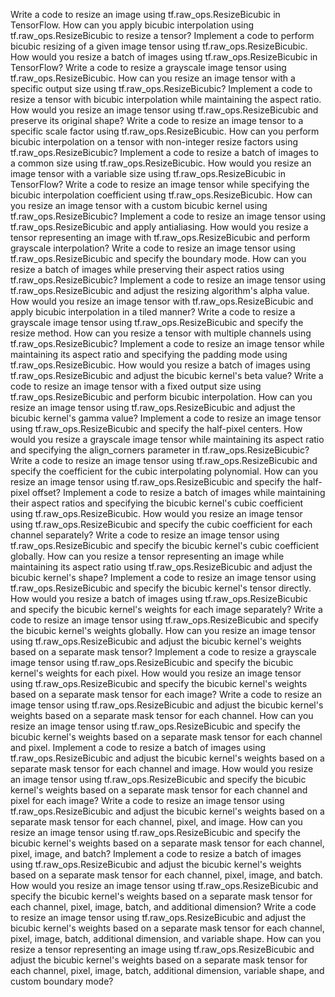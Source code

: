 Write a code to resize an image using tf.raw_ops.ResizeBicubic in TensorFlow.
How can you apply bicubic interpolation using tf.raw_ops.ResizeBicubic to resize a tensor?
Implement a code to perform bicubic resizing of a given image tensor using tf.raw_ops.ResizeBicubic.
How would you resize a batch of images using tf.raw_ops.ResizeBicubic in TensorFlow?
Write a code to resize a grayscale image tensor using tf.raw_ops.ResizeBicubic.
How can you resize an image tensor with a specific output size using tf.raw_ops.ResizeBicubic?
Implement a code to resize a tensor with bicubic interpolation while maintaining the aspect ratio.
How would you resize an image tensor using tf.raw_ops.ResizeBicubic and preserve its original shape?
Write a code to resize an image tensor to a specific scale factor using tf.raw_ops.ResizeBicubic.
How can you perform bicubic interpolation on a tensor with non-integer resize factors using tf.raw_ops.ResizeBicubic?
Implement a code to resize a batch of images to a common size using tf.raw_ops.ResizeBicubic.
How would you resize an image tensor with a variable size using tf.raw_ops.ResizeBicubic in TensorFlow?
Write a code to resize an image tensor while specifying the bicubic interpolation coefficient using tf.raw_ops.ResizeBicubic.
How can you resize an image tensor with a custom bicubic kernel using tf.raw_ops.ResizeBicubic?
Implement a code to resize an image tensor using tf.raw_ops.ResizeBicubic and apply antialiasing.
How would you resize a tensor representing an image with tf.raw_ops.ResizeBicubic and perform grayscale interpolation?
Write a code to resize an image tensor using tf.raw_ops.ResizeBicubic and specify the boundary mode.
How can you resize a batch of images while preserving their aspect ratios using tf.raw_ops.ResizeBicubic?
Implement a code to resize an image tensor using tf.raw_ops.ResizeBicubic and adjust the resizing algorithm's alpha value.
How would you resize an image tensor with tf.raw_ops.ResizeBicubic and apply bicubic interpolation in a tiled manner?
Write a code to resize a grayscale image tensor using tf.raw_ops.ResizeBicubic and specify the resize method.
How can you resize a tensor with multiple channels using tf.raw_ops.ResizeBicubic?
Implement a code to resize an image tensor while maintaining its aspect ratio and specifying the padding mode using tf.raw_ops.ResizeBicubic.
How would you resize a batch of images using tf.raw_ops.ResizeBicubic and adjust the bicubic kernel's beta value?
Write a code to resize an image tensor with a fixed output size using tf.raw_ops.ResizeBicubic and perform bicubic interpolation.
How can you resize an image tensor using tf.raw_ops.ResizeBicubic and adjust the bicubic kernel's gamma value?
Implement a code to resize an image tensor using tf.raw_ops.ResizeBicubic and specify the half-pixel centers.
How would you resize a grayscale image tensor while maintaining its aspect ratio and specifying the align_corners parameter in tf.raw_ops.ResizeBicubic?
Write a code to resize an image tensor using tf.raw_ops.ResizeBicubic and specify the coefficient for the cubic interpolating polynomial.
How can you resize an image tensor using tf.raw_ops.ResizeBicubic and specify the half-pixel offset?
Implement a code to resize a batch of images while maintaining their aspect ratios and specifying the bicubic kernel's cubic coefficient using tf.raw_ops.ResizeBicubic.
How would you resize an image tensor using tf.raw_ops.ResizeBicubic and specify the cubic coefficient for each channel separately?
Write a code to resize an image tensor using tf.raw_ops.ResizeBicubic and specify the bicubic kernel's cubic coefficient globally.
How can you resize a tensor representing an image while maintaining its aspect ratio using tf.raw_ops.ResizeBicubic and adjust the bicubic kernel's shape?
Implement a code to resize an image tensor using tf.raw_ops.ResizeBicubic and specify the bicubic kernel's tensor directly.
How would you resize a batch of images using tf.raw_ops.ResizeBicubic and specify the bicubic kernel's weights for each image separately?
Write a code to resize an image tensor using tf.raw_ops.ResizeBicubic and specify the bicubic kernel's weights globally.
How can you resize an image tensor using tf.raw_ops.ResizeBicubic and adjust the bicubic kernel's weights based on a separate mask tensor?
Implement a code to resize a grayscale image tensor using tf.raw_ops.ResizeBicubic and specify the bicubic kernel's weights for each pixel.
How would you resize an image tensor using tf.raw_ops.ResizeBicubic and specify the bicubic kernel's weights based on a separate mask tensor for each image?
Write a code to resize an image tensor using tf.raw_ops.ResizeBicubic and adjust the bicubic kernel's weights based on a separate mask tensor for each channel.
How can you resize an image tensor using tf.raw_ops.ResizeBicubic and specify the bicubic kernel's weights based on a separate mask tensor for each channel and pixel.
Implement a code to resize a batch of images using tf.raw_ops.ResizeBicubic and adjust the bicubic kernel's weights based on a separate mask tensor for each channel and image.
How would you resize an image tensor using tf.raw_ops.ResizeBicubic and specify the bicubic kernel's weights based on a separate mask tensor for each channel and pixel for each image?
Write a code to resize an image tensor using tf.raw_ops.ResizeBicubic and adjust the bicubic kernel's weights based on a separate mask tensor for each channel, pixel, and image.
How can you resize an image tensor using tf.raw_ops.ResizeBicubic and specify the bicubic kernel's weights based on a separate mask tensor for each channel, pixel, image, and batch?
Implement a code to resize a batch of images using tf.raw_ops.ResizeBicubic and adjust the bicubic kernel's weights based on a separate mask tensor for each channel, pixel, image, and batch.
How would you resize an image tensor using tf.raw_ops.ResizeBicubic and specify the bicubic kernel's weights based on a separate mask tensor for each channel, pixel, image, batch, and additional dimension?
Write a code to resize an image tensor using tf.raw_ops.ResizeBicubic and adjust the bicubic kernel's weights based on a separate mask tensor for each channel, pixel, image, batch, additional dimension, and variable shape.
How can you resize a tensor representing an image using tf.raw_ops.ResizeBicubic and adjust the bicubic kernel's weights based on a separate mask tensor for each channel, pixel, image, batch, additional dimension, variable shape, and custom boundary mode?